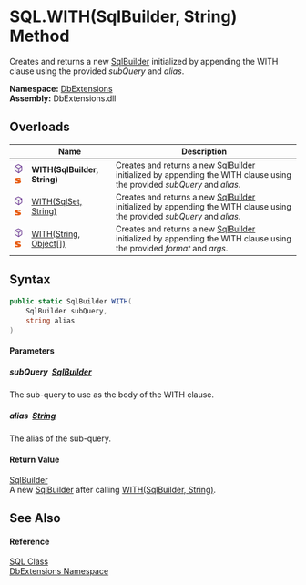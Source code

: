SQL.WITH(SqlBuilder, String) Method
===================================
Creates and returns a new [SqlBuilder][1] initialized by appending the WITH clause using the provided *subQuery* and *alias*.
  
**Namespace:** [DbExtensions][2]  
**Assembly:** DbExtensions.dll

Overloads
---------

|                                  | Name                         | Description                                                                                                                   |
| -------------------------------- | ---------------------------- | ----------------------------------------------------------------------------------------------------------------------------- |
| ![Public method]![Static member] | **WITH(SqlBuilder, String)** | Creates and returns a new [SqlBuilder][1] initialized by appending the WITH clause using the provided *subQuery* and *alias*. |
| ![Public method]![Static member] | [WITH(SqlSet, String)][3]    | Creates and returns a new [SqlBuilder][1] initialized by appending the WITH clause using the provided *subQuery* and *alias*. |
| ![Public method]![Static member] | [WITH(String, Object[])][4]  | Creates and returns a new [SqlBuilder][1] initialized by appending the WITH clause using the provided *format* and *args*.    |


Syntax
------

```csharp
public static SqlBuilder WITH(
	SqlBuilder subQuery,
	string alias
)
```

#### Parameters

##### *subQuery*  [SqlBuilder][1]
The sub-query to use as the body of the WITH clause.

##### *alias*  [String][5]
The alias of the sub-query.

#### Return Value
[SqlBuilder][1]  
 A new [SqlBuilder][1] after calling [WITH(SqlBuilder, String)][6].

See Also
--------

#### Reference
[SQL Class][7]  
[DbExtensions Namespace][2]  

[1]: ../SqlBuilder/README.md
[2]: ../README.md
[3]: WITH_1.md
[4]: WITH_2.md
[5]: https://learn.microsoft.com/dotnet/api/system.string
[6]: ../SqlBuilder/WITH.md
[7]: README.md
[Public method]: ../../icons/pubmethod.svg "Public method"
[Static member]: ../../icons/Static.gif "Static member"